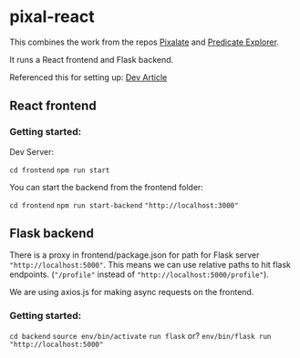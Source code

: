 # pixal-react
This combines the work from the repos [Pixalate](https://github.com/bmontambault/pixalate) and [Predicate Explorer](https://github.com/bmontambault/predicate_vis).

It runs a React frontend and Flask backend.

Referenced this for setting up: [Dev Article](https://dev.to/nagatodev/how-to-connect-flask-to-reactjs-1k8i)

## React frontend

### Getting started:

Dev Server:

`cd frontend`
`npm run start`

You can start the backend from the frontend folder:

`cd frontend`
`npm run start-backend`
`"http://localhost:3000"`

## Flask backend

There is a proxy in frontend/package.json for path for Flask server `"http://localhost:5000"`.
This means we can use relative paths to hit flask endpoints. (`"/profile"` instead of `"http://localhost:5000/profile"`).

We are using axios.js for making async requests on the frontend.

### Getting started:
`cd backend`
`source env/bin/activate`
`run flask` or? `env/bin/flask run`
`"http://localhost:5000"`



